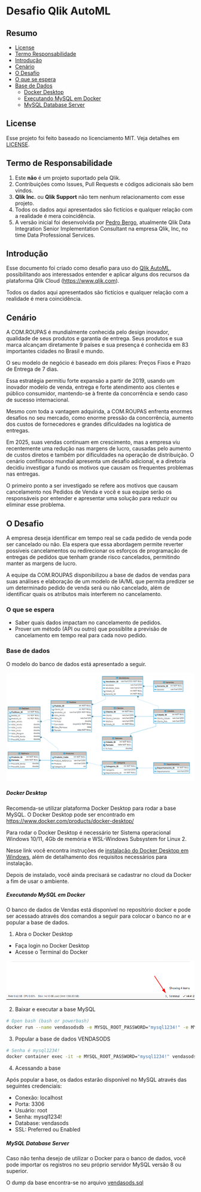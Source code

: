 # Desafio Qlik AutoML

## Resumo

- [License](#license-summary)
- [Termo Responsabilidade](#disclaimer)
- [Introdução](#introdução)
- [Cenário](#cenário)
- [O Desafio](#o-desafio)
- [O que se espera](#o-que-se-espera)
- [Base de Dados](#base-de-dados)
    - [Docker Desktop](#docker-desktop)
    - [Executando MySQL em Docker](#executando-mysql-em-docker)
    - [MySQL Database Server](#mysql-database-server)


## License

Esse projeto foi feito baseado no licenciamento MIT. Veja detalhes em [LICENSE](LICENSE).

## Termo de Responsabilidade

1. Este **não** é um projeto suportado pela Qlik.
2. Contribuições como Issues, Pull Requests e códigos adicionais são bem vindos.
3. **Qlik Inc.** ou **Qlik Support** não tem nenhum relacionamento com esse projeto.
4. Todos os dados aqui apresentados são fictícios e qualquer relação com a realidade é mera coincidência.
4. A versão inicial foi desenvolvida por [Pedro Bergo](https://www.linkedin.com/in/pedrobergo/), atualmente Qlik Data Integration Senior Implementation Consultant na empresa Qlik, Inc, no time Data Professional Services.

## Introdução

Esse documento foi criado como desafio para uso do [Qlik AutoML](https://www.qlik.com/us/products/qlik-automl), possibilitando aos interessados entender e aplicar alguns dos recursos da plataforma Qlik Cloud (https://www.qlik.com).

Todos os dados aqui apresentados são fictícios e qualquer relação com a realidade é mera coincidência.

## Cenário

A COM.ROUPAS é mundialmente conhecida pelo design inovador, qualidade de seus produtos e garantia de entrega. Seus produtos e sua marca alcançam diretamente 9 países e sua presença é conhecida em 83 importantes cidades no Brasil e mundo. 

O seu modelo de negócio é baseado em dois pilares: Preços Fixos e Prazo de Entrega de 7 dias.

Essa estratégia permitiu forte expansão a partir de 2019, usando um inovador modelo de venda, entrega e forte atendimento aos clientes e público consumidor, mantendo-se à frente da concorrência e sendo caso de sucesso internacional.

Mesmo com toda a vantagem adquirida, a COM.ROUPAS enfrenta enormes desafios no seu mercado, como enorme pressão da concorrência, aumento dos custos de fornecedores e grandes dificuldades na logística de entregas. 

Em 2025, suas vendas continuam em crescimento, mas a empresa viu recentemente uma redução nas margens de lucro, causadas pelo aumento de custos diretos e também por dificuldades na operação de distribuição. O cenário conflituoso mundial apresenta um desafio adicional, e a diretoria decidiu investigar a fundo os motivos que causam os frequentes problemas nas entregas.

O primeiro ponto a ser investigado se refere aos motivos que causam cancelamento nos Pedidos de Venda e você e sua equipe serão os responsáveis por entender e apresentar uma solução para reduzir ou eliminar esse problema.


## O Desafio

A empresa deseja identificar em tempo real se cada pedido de venda pode ser cancelado ou não. Ela espera que essa abordagem permite reverter possíveis cancelamentos ou redirecionar os esforços de programação de entregas de pedidos que tenham grande risco cancelados, permitindo manter as margens de lucro.

A equipe da COM.ROUPAS disponibilizou a base de dados de vendas para suas análises e elaboração de um modelo de IA/ML que permita predizer se um determinado pedido de venda será ou não cancelado, além de identificar quais os atributos mais interferem no cancelamento.

### O que se espera

- Saber quais dados impactam no cancelamento de pedidos.
- Prover um método (API ou outro) que possiblite a previsão de cancelamento em tempo real para cada novo pedido.

### Base de dados

O modelo do banco de dados está apresentado a seguir.

![Docker Terminal](https://github.com/pbergo/qlikautoml_vendas/blob/fe5464e70272bb6dad13aded6d5bea9fe3e05f87/images/derbase.png)

##### Docker Desktop

Recomenda-se utilizar plataforma Docker Desktop para rodar a base MySQL.
O Docker Desktop pode ser encontrado em https://www.docker.com/products/docker-desktop/

Para rodar o Docker Desktop é necessário ter Sistema operacional Windows 10/11, 4Gb de memória e WSL-Windows Subsystem for Linux 2.

Nesse link você encontra instruções de [instalação do Docker Desktop em Windows](https://docs.docker.com/desktop/setup/install/windows-install/), além de detalhamento dos requisitos necessários para instalação.

Depois de instalado, você ainda precisará se cadastrar no cloud da Docker a fim de usar o ambiente.

##### Executando MySQL em Docker

O banco de dados de Vendas está disponível no repositório docker e pode ser acessado através dos comandos a seguir para colocar o banco no ar e popular a base de dados.

1. Abra o Docker Desktop
- Faça login no Docker Desktop
- Acesse o Terminal do Docker

![Docker Terminal](https://github.com/pbergo/qlikautoml_vendas/blob/fe5464e70272bb6dad13aded6d5bea9fe3e05f87/images/dockerterminal.png)


2. Baixar e executar a base MySQL

``` bash
# Open bash (bash or powerbash)
docker run --name vendasodsdb -e MYSQL_ROOT_PASSWORD="mysql1234!" -e MYSQL_DATABASE=vendasods -e MYSQL_ROOT_HOST=% -e PATH=/usr/local/sbin:/usr/local/bin:/usr/sbin:/usr/bin:/sbin:/bin -v /var/lib/mysql -p 3306:3306 -p 33060:33060 -d pedrobergo/vendasodsdb:latest
```

3. Popular a base de dados VENDASODS
``` bash
# Senha é mysql1234!
docker container exec -it -e MYSQL_ROOT_PASSWORD="mysql1234!" vendasodsdb sh -c "mysql -u root -p vendasods < /tmp/vendasods.sql"
```

4. Acessando a base

Após popular a base, os dados estarão disponível no MySQL através das seguintes credenciais:
- Conexão: localhost
- Porta: 3306
- Usuário: root
- Senha: mysql1234!
- Database: vendasods
- SSL: Preferred ou Enabled


##### MySQL Database Server

Caso não tenha desejo de utilizar o Docker para o banco de dados, você pode importar os registros no seu próprio servidor MySQL versão 8 ou superior.

O dump da base encontra-se no arquivo [vendasods.sql](https://https://github.com/pbergo/qlikautoml_vendas/blob/6780e82d632da2e6b91729cfa7d1c69e51e0ec0f/basedados/vendasods.sql)

